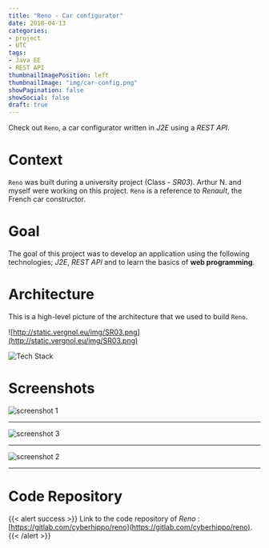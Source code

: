 ```yaml
---
title: "Reno - Car configurator"
date: 2018-04-13
categories:
- project
- UTC
tags:
- Java EE
- REST API
thumbnailImagePosition: left
thumbnailImage: "img/car-config.png"
showPagination: false
showSocial: false
draft: true
---
```


Check out `Reno`, a car configurator written in *J2E* using a *REST API*.

<!--more-->

# Context

`Reno` was built during a university project (Class - *SR03*). Arthur N. and myself were working on this project. `Reno` is a reference to *Renault*, the French car constructor.

# Goal

The goal of this project was to develop an application using the following technologies; *J2E*, *REST API* and to learn the basics of **web programming**.

# Architecture

This is a high-level picture of the architecture that we used to build `Reno`.

![http://static.vergnol.eu/img/SR03.png](http://static.vergnol.eu/img/SR03.png)


![Tech Stack](http://static.vergnol.eu/img/EAR.png)

# Screenshots

![screenshot 1](http://static.vergnol.eu/img/reno1.png)

---

![screenshot 3](http://static.vergnol.eu/img/reno3.png)

---

![screenshot 2](http://static.vergnol.eu/img/reno2.png)

---

# Code Repository

{{< alert success >}}
Link to the code repository of *Reno* : [https://gitlab.com/cyberhippo/reno](https://gitlab.com/cyberhippo/reno).
{{< /alert >}}
